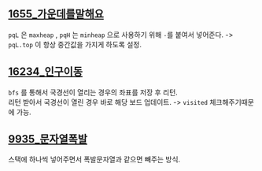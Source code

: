 ## [1655_가운데를말해요](./1655_가운데를말해요.py)
`pqL` 은 `maxheap` , `pqH` 는 `minheap` 으로 사용하기 위해
`-`를 붙여서 넣어준다. -> `pqL.top` 이 항상 중간값을 가지게 하도록 설정.  

## [16234_인구이동](./16234_인구이동.py)
`bfs` 를 통해서 국경선이 열리는 경우의 좌표를 저장 후 리턴.  
리턴 받아서 국경선이 열린 경우 바로 해당 보드 업데이트. -> `visited` 체크해주기때문에 가능. 

## [9935_문자열폭발](./9935_문자열폭발.py)
스택에 하나씩 넣어주면서 폭발문자열과 같으면 빼주는 방식.  
 